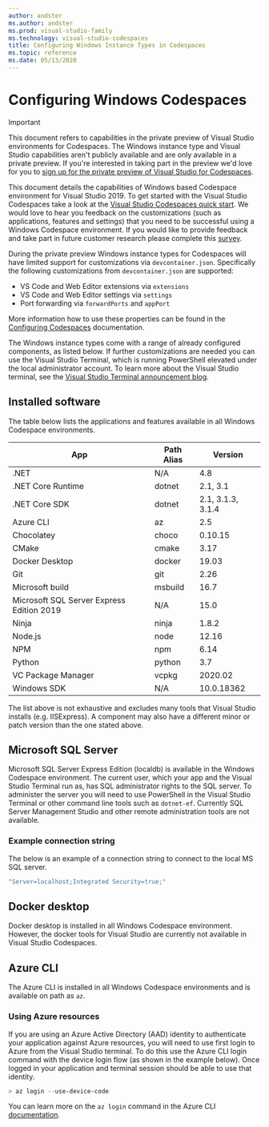 ```yaml
---
author: andster
ms.author: andster
ms.prod: visual-studio-family
ms.technology: visual-studio-codespaces
title: Configuring Windows Instance Types in Codespaces
ms.topic: reference
ms.date: 05/13/2020
---
```


# Configuring Windows Codespaces

>[!IMPORTANT]
> This document refers to capabilities in the private preview of Visual Studio environments for Codespaces. The Windows instance type and Visual Studio capabilities aren't publicly available and are only available in a private preview. If you're interested in taking part in the preview we'd love for you to [sign up for the private preview of Visual Studio for Codespaces](https://aka.ms/vsfutures-signup).

This document details the capabilities of Windows based Codespace environment for Visual Studio 2019. To get started with the Visual Studio Codespaces take a look at the [Visual Studio Codespaces quick start](../quickstarts/vs.md). We would love to hear you feedback on the customizations (such as applications, features and settings) that you need to be successful using a Windows Codespace environment. If you would like to provide feedback and take part in future customer research please complete this [survey]( https://www.research.net/r/WXGB6N5).

During the private preview Windows instance types for Codespaces will have limited support for customizations via `devcontainer.json`. Specifically the following customizations from `devcontainer.json` are supported:

- VS Code and Web Editor extensions via `extensions`
- VS Code and Web Editor settings via `settings`
- Port forwarding via `forwardPorts` and `appPort`

 More information how to use these properties can be found in the [Configuring Codespaces](configuring.md#codespaces-configuration-reference) documentation.

 The Windows instance types come with a range of already configured components, as listed below. If further customizations are needed you can use the Visual Studio Terminal, which is running PowerShell elevated under the local administrator account. To learn more about the Visual Studio terminal, see the [Visual Studio Terminal announcement blog](https://devblogs.microsoft.com/visualstudio/say-hello-to-the-new-visual-studio-terminal/).

## Installed software

The table below lists the applications and features available in all Windows Codespace environments.

| App                                         | Path Alias | Version            |
|---------------------------------------------|------------|--------------------|
| .NET                                        | N/A        | 4.8                |
| .NET Core Runtime                           | dotnet     | 2.1, 3.1           |
| .NET Core SDK                               | dotnet     | 2.1, 3.1.3, 3.1.4  |
| Azure CLI                                   | az         | 2.5                |
| Chocolatey                                  | choco      | 0.10.15            |
| CMake                                       | cmake      | 3.17               |
| Docker Desktop                              | docker     | 19.03              |
| Git                                         | git        | 2.26               |
| Microsoft build                             | msbuild    | 16.7               |
| Microsoft SQL Server Express Edition 2019   | N/A        | 15.0               |
| Ninja                                       | ninja      | 1.8.2              |
| Node.js                                     | node       | 12.16              |
| NPM                                         | npm        | 6.14               |
| Python                                      | python     | 3.7                |
| VC Package Manager                          | vcpkg      | 2020.02            |
| Windows SDK                                 | N/A        | 10.0.18362         |

The list above is not exhaustive and excludes many tools that Visual Studio installs (e.g. IISExpress). A component may also have a different minor or patch version than the one stated above.

## Microsoft SQL Server

Microsoft SQL Server Express Edition (localdb) is available in the Windows Codespace environment. The current user, which your app and the Visual Studio Terminal run as, has SQL administrator rights to the SQL server. To administer the server you will need to use PowerShell in the Visual Studio Terminal or other command line tools such as `dotnet-ef`. Currently SQL Server Management Studio and other remote administration tools are not available.

### Example connection string

The below is an example of a connection string to connect to the local MS SQL server.

```csharp
"Server=localhost;Integrated Security=true;"
```

## Docker desktop

Docker desktop is installed in all Windows Codespace environment. However, the docker tools for Visual Studio are currently not available in Visual Studio Codespaces.

## Azure CLI

The Azure CLI is installed in all Windows Codespace environments and is available on path as `az`.

### Using Azure resources

If you are using an Azure Active Directory (AAD) identity to authenticate your application against Azure resources, you will need to use first login to Azure from the Visual Studio terminal. To do this use the Azure CLI login command with the device login flow (as shown in the example below). Once logged in your application and terminal session should be able to use that identity.

```powershell
> az login --use-device-code
```

You can learn more on the `az login` command in the Azure CLI [documentation](/cli/azure/reference-index?view=azure-cli-latest#az-login).
